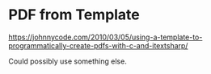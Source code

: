 # PDF from Template

https://johnnycode.com/2010/03/05/using-a-template-to-programmatically-create-pdfs-with-c-and-itextsharp/

Could possibly use something else.
